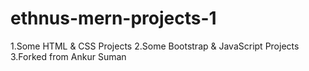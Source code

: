 # ethnus-mern-projects-1
1.Some HTML &amp; CSS Projects
2.Some Bootstrap &amp; JavaScript Projects 
3.Forked from Ankur Suman 
